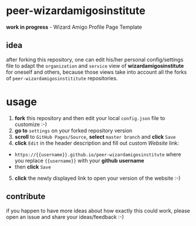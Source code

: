 # peer-wizardamigosinstitute
**work in progress** - Wizard Amigo Profile Page Template

## idea
after forking this repository, one can edit his/her personal config/settings file to adapt the `organization` and `service` view of **wizardamigosinstitute** for oneself and others, because those views take into account all the forks of `peer-wizardamigosinstititute` repositories.

# usage
1. **fork** this repository and then edit your local `config.json` file to customize :-)
2. **go to** `settings` on your forked repository version
3. **scroll** to `GitHub Pages/Source`, **select** `master branch` and **click** `Save`
4. **click** `Edit` in the header description and fill out custom *Website* link:
  * `https://{{username}}.github.io/peer-wizardamigosinstitute` where you replace `{{username}}` with your **github username**
  * then **click** `Save`
5. **click** the newly displayed link to open your version of the website :-)


## contribute
if you happen to have more ideas about how exactly this could work, please open an issue and share your ideas/feedback :-)
